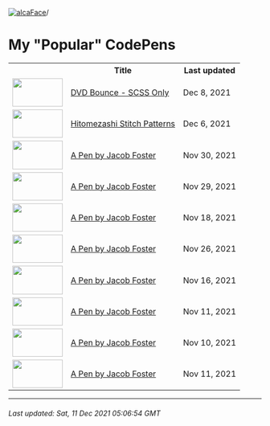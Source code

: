 [![alcaFace](https://camo.githubusercontent.com/2ee094c4af74cb0ec2e19388fccfb809837623e3/68747470733a2f2f7374617469632d63646e2e6a74766e772e6e65742f656d6f7469636f6e732f76312f3332383632362f312e30)](https://twitch.tv/Alca)/

# My "Popular" CodePens

<table>
	<tr>
		<th></th>
		<th>Title</th>
		<th>Last updated</th>
	</tr>
	<tr>
		<td><a href="https://codepen.io/Alca/pen/WNZwKRo" rel="nofollow"><img src="https://codepen.io/alca/pen/WNZwKRo/image/default.png" width="100" height="56.25"></a></td>
		<td><a href="https://codepen.io/Alca/pen/WNZwKRo" rel="nofollow">DVD Bounce - SCSS Only</a></td>
		<td>Dec 8, 2021</td>
	</tr>
	<tr>
		<td><a href="https://codepen.io/Alca/pen/KKXVXOm" rel="nofollow"><img src="https://codepen.io/alca/pen/KKXVXOm/image/default.png" width="100" height="56.25"></a></td>
		<td><a href="https://codepen.io/Alca/pen/KKXVXOm" rel="nofollow">Hitomezashi Stitch Patterns</a></td>
		<td>Dec 6, 2021</td>
	</tr>
	<tr>
		<td><a href="https://codepen.io/Alca/pen/ZEXEmjQ" rel="nofollow"><img src="https://codepen.io/alca/pen/ZEXEmjQ/image/default.png" width="100" height="56.25"></a></td>
		<td><a href="https://codepen.io/Alca/pen/ZEXEmjQ" rel="nofollow">A Pen by Jacob Foster</a></td>
		<td>Nov 30, 2021</td>
	</tr>
	<tr>
		<td><a href="https://codepen.io/Alca/pen/LYzPQeN" rel="nofollow"><img src="https://codepen.io/alca/pen/LYzPQeN/image/default.png" width="100" height="56.25"></a></td>
		<td><a href="https://codepen.io/Alca/pen/LYzPQeN" rel="nofollow">A Pen by Jacob Foster</a></td>
		<td>Nov 29, 2021</td>
	</tr>
	<tr>
		<td><a href="https://codepen.io/Alca/pen/ZEJwLgY" rel="nofollow"><img src="https://codepen.io/alca/pen/ZEJwLgY/image/default.png" width="100" height="56.25"></a></td>
		<td><a href="https://codepen.io/Alca/pen/ZEJwLgY" rel="nofollow">A Pen by Jacob Foster</a></td>
		<td>Nov 18, 2021</td>
	</tr>
	<tr>
		<td><a href="https://codepen.io/Alca/pen/XWaoaBz" rel="nofollow"><img src="https://codepen.io/alca/pen/XWaoaBz/image/default.png" width="100" height="56.25"></a></td>
		<td><a href="https://codepen.io/Alca/pen/XWaoaBz" rel="nofollow">A Pen by Jacob Foster</a></td>
		<td>Nov 26, 2021</td>
	</tr>
	<tr>
		<td><a href="https://codepen.io/Alca/pen/OJjadKz" rel="nofollow"><img src="https://codepen.io/alca/pen/OJjadKz/image/default.png" width="100" height="56.25"></a></td>
		<td><a href="https://codepen.io/Alca/pen/OJjadKz" rel="nofollow">A Pen by Jacob Foster</a></td>
		<td>Nov 16, 2021</td>
	</tr>
	<tr>
		<td><a href="https://codepen.io/Alca/pen/rNzrqWa" rel="nofollow"><img src="https://codepen.io/alca/pen/rNzrqWa/image/default.png" width="100" height="56.25"></a></td>
		<td><a href="https://codepen.io/Alca/pen/rNzrqWa" rel="nofollow">A Pen by Jacob Foster</a></td>
		<td>Nov 11, 2021</td>
	</tr>
	<tr>
		<td><a href="https://codepen.io/Alca/pen/rNzKgjx" rel="nofollow"><img src="https://codepen.io/alca/pen/rNzKgjx/image/default.png" width="100" height="56.25"></a></td>
		<td><a href="https://codepen.io/Alca/pen/rNzKgjx" rel="nofollow">A Pen by Jacob Foster</a></td>
		<td>Nov 10, 2021</td>
	</tr>
	<tr>
		<td><a href="https://codepen.io/Alca/pen/abyqEZp" rel="nofollow"><img src="https://codepen.io/alca/pen/abyqEZp/image/default.png" width="100" height="56.25"></a></td>
		<td><a href="https://codepen.io/Alca/pen/abyqEZp" rel="nofollow">A Pen by Jacob Foster</a></td>
		<td>Nov 11, 2021</td>
	</tr>
</table>

---

###### Last updated: Sat, 11 Dec 2021 05:06:54 GMT